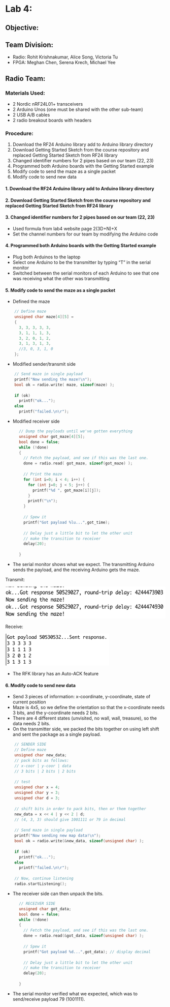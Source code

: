 # Lab 4: 

## Objective:

## Team Division:
* Radio: Rohit Krishnakumar, Alice Song, Victoria Tu
* FPGA: Meghan Chen, Serena Krech, Michael Yee

## Radio Team:
### Materials Used:
* 2 Nordic nRF24L01+ transceivers
* 2 Arduino Unos (one must be shared with the other sub-team)
* 2 USB A/B cables
* 2 radio breakout boards with headers

### Procedure:
1. Download the RF24 Arduino library add to Arduino library directory
2. Download Getting Started Sketch from the course repository and replaced Getting Started Sketch from RF24 library
3. Changed identifier numbers for 2 pipes based on our team (22, 23)
4. Programmed both Arduino boards with the Getting Started example
5. Modify code to send the maze as a single packet
6. Modify code to send new data 

#### 1. Download the RF24 Arduino library add to Arduino library directory

#### 2. Download Getting Started Sketch from the course repository and replaced Getting Started Sketch from RF24 library

#### 3. Changed identifier numbers for 2 pipes based on our team (22, 23)
* Used formula from lab4 website page 2(3D+N)+X
* Set the channel numbers for our team by modifying the Arduino code

#### 4. Programmed both Arduino boards with the Getting Started example
* Plug both Arduinos to the laptop
* Select one Arduino to be the transmitter by typing “T” in the serial monitor
* Switched between the serial monitors of each Arduino to see that one was receiving what the other was transmitting

#### 5. Modify code to send the maze as a single packet
* Defined the maze
```c
    // Define maze
    unsigned char maze[4][5] =
    {
      3, 3, 3, 3, 3,
      3, 1, 1, 1, 3,
      3, 2, 0, 1, 2,
      3, 1, 3, 1, 3,
      //3, 0, 3, 1, 0
    };
```
* Modified sender/transmit side
```c
    // Send maze in single payload
    printf("Now sending the maze!\n");
    bool ok = radio.write( maze, sizeof(maze) );

    if (ok)
      printf("ok...");
    else
      printf("failed.\n\r");
```
* Modified receiver side
```c
      // Dump the payloads until we've gotten everything
      unsigned char got_maze[4][5];
      bool done = false;
      while (!done)
      {
        // Fetch the payload, and see if this was the last one.
        done = radio.read( got_maze, sizeof(got_maze) );

        // Print the maze
        for (int i=0; i < 4; i++) {
          for (int j=0; j < 5; j++) {
            printf("%d ", got_maze[i][j]);
          }
          printf("\n");
        }

        // Spew it
        printf("Got payload %lu...",got_time);

        // Delay just a little bit to let the other unit
        // make the transition to receiver
        delay(20);

      }
```
* The serial monitor shows what we expect. The transmitting Arduino sends the payload, and the receiving Arduino gets the maze. 

Transmit: 

<img src="https://github.com/sk2282/ECE3400_Team8/blob/master/pictures/Lab4/TransmitWholeMaze.png" height="100" />

Receive:

<img src="https://github.com/sk2282/ECE3400_Team8/blob/master/pictures/Lab4/ReceiveWholeMaze.png" height="100" />

* The RFK library has an Auto-ACK feature

#### 6. Modify code to send new data 
* Send 3 pieces of information: x-coordinate, y-coordinate, state of current position
* Maze is 4x5, so we define the orientation so that the x-coordinate needs 3 bits, and the y-coordinate needs 2 bits.
* There are 4 different states (unvisited, no wall, wall, treasure), so the data needs 2 bits.
* On the transmitter side, we packed the bits together on using left shift and sent the package as a single payload.
```c
    // SENDER SIDE
    // Define maze
    unsigned char new_data;
    // pack bits as follows:
    // x-coor | y-coor | data
    // 3 bits | 2 bits | 2 bits

    // test
    unsigned char x = 4;
    unsigned char y = 3;
    unsigned char d = 3;

    // shift bits in order to pack bits, then or them together
    new_data = x << 4 | y << 2 | d;
    // (4, 3, 3) should give 1001111 or 79 in decimal

    // Send maze in single payload
    printf("Now sending new map data!\n");
    bool ok = radio.write(&new_data, sizeof(unsigned char) );

    if (ok)
      printf("ok...");
    else
      printf("failed.\n\r");

    // Now, continue listening
    radio.startListening();
```
* The receiver side can then unpack the bits.
```c
      // RECEIVER SIDE
      unsigned char got_data;
      bool done = false;
      while (!done)
      {
        // Fetch the payload, and see if this was the last one.
        done = radio.read(&got_data, sizeof(unsigned char) );

        // Spew it
        printf("Got payload %d...",got_data); // display decimal

        // Delay just a little bit to let the other unit
        // make the transition to receiver
        delay(20);

      }
```
* The serial monitor verified what we expected, which was to send/receive payload 79 (1001111).
